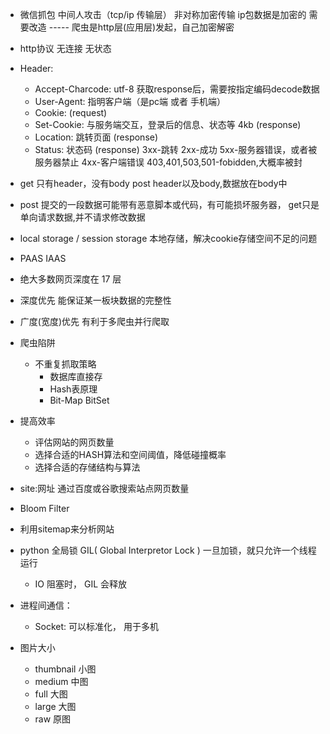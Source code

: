 * 微信抓包 中间人攻击（tcp/ip 传输层） 非对称加密传输  ip包数据是加密的  需要改造 ----- 爬虫是http层(应用层)发起，自己加密解密
* http协议 无连接 无状态

* Header:
    * Accept-Charcode: utf-8  获取response后，需要按指定编码decode数据
    * User-Agent:  指明客户端（是pc端 或者 手机端）
    * Cookie: (request)
    * Set-Cookie: 与服务端交互，登录后的信息、状态等  4kb (response)
    * Location:  跳转页面 (response)
    * Status: 状态码 (response) 3xx-跳转 2xx-成功 5xx-服务器错误，或者被服务器禁止 4xx-客户端错误 403,401,503,501-fobidden,大概率被封
* get 只有header，没有body   post header以及body,数据放在body中
* post 提交的一段数据可能带有恶意脚本或代码，有可能损坏服务器， get只是单向请求数据,并不请求修改数据
* local storage  /  session storage  本地存储，解决cookie存储空间不足的问题


* PAAS IAAS

* 绝大多数网页深度在 17 层
* 深度优先 能保证某一板块数据的完整性
* 广度(宽度)优先 有利于多爬虫并行爬取

* 爬虫陷阱
    * 不重复抓取策略
        * 数据库直接存
        * Hash表原理 
        * Bit-Map BitSet

* 提高效率
    * 评估网站的网页数量
    * 选择合适的HASH算法和空间阈值，降低碰撞概率
    * 选择合适的存储结构与算法

* site:网址 通过百度或谷歌搜索站点网页数量

* Bloom Filter

* 利用sitemap来分析网站

* python 全局锁 GIL( Global Interpretor Lock ) 一旦加锁，就只允许一个线程运行
    * IO 阻塞时， GIL 会释放

* 进程间通信：
    * Socket: 可以标准化， 用于多机

* 图片大小
    * thumbnail 小图
    * medium 中图
    * full 大图
    * large 大图
    * raw 原图